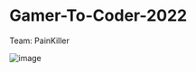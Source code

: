# Gamer-To-Coder-2022
Team: PainKiller

![image](https://github.com/0xSirawit/Gamer-To-Coder-2022/assets/72388587/8a21ab14-e130-484a-927c-bce8e9d98cd9)
